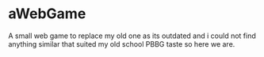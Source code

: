 # aWebGame
A small web game to replace my old one as its outdated and i could not find anything similar that suited my old school PBBG taste so here we are.
